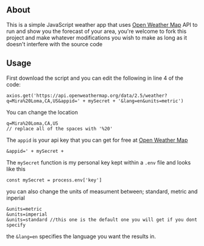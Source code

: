 ## About
This is a simple JavaScript weather app that uses [Open Weather Map](https://openweathermap.org/api) 
API to run and show you the forecast of your area, you're welcome to fork this project and make whatever
modifications you wish to make as long as it doesn't interfere with the source code
## Usage
First download the script and you can edit the following in line 4 of the code: <br>
```
axios.get('https://api.openweathermap.org/data/2.5/weather?q=Mira%20Loma,CA,US&appid=' + mySecret + '&lang=en&units=metric')
```
You can change the location
```
q=Mira%20Loma,CA,US
// replace all of the spaces with '%20'
```
The ```appid``` is your api key that you can get for free at [Open Weather Map](https://home.openweathermap.org/api_keys)
```
&appid=' + mySecret + 
```
The ```mySecret``` function is my personal key kept within a ```.env``` file and looks like this
```
const mySecret = process.env['key']
```
you can also change the units of measument between; standard, metric and inperial
```
&units=metric
&units=imperial
&units=standard //this one is the default one you will get if you dont specify
```
the ```&lang=en``` specifies the language you want the results in.<br><br>
